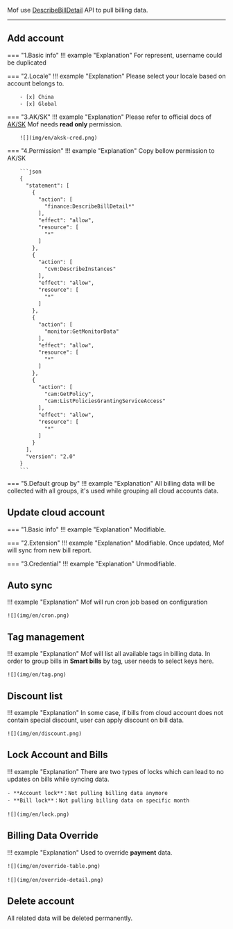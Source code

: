 Mof use [DescribeBillDetail](https://www.tencentcloud.com/document/api/555/30756) API to pull billing data.

---

## Add account
=== "1.Basic info"
    !!! example "Explanation"
        For represent, username could be duplicated

=== "2.Locale"
    !!! example "Explanation"
        Please select your locale based on account belongs to.

        - [x] China
        - [x] Global

=== "3.AK/SK"
    !!! example "Explanation"
        Please refer to official docs of [AK/SK](https://cloud.tencent.com/document/product/598/40488)
        Mof needs **read only** permission.

        ![](img/en/aksk-cred.png)

=== "4.Permission"
    !!! example "Explanation"
        Copy bellow permission to AK/SK

        ```json
        {
          "statement": [
            {
              "action": [
                "finance:DescribeBillDetail*"
              ],
              "effect": "allow",
              "resource": [
                "*"
              ]
            },
            {
              "action": [
                "cvm:DescribeInstances"
              ],
              "effect": "allow",
              "resource": [
                "*"
              ]
            },
            {
              "action": [
                "monitor:GetMonitorData"
              ],
              "effect": "allow",
              "resource": [
                "*"
              ]
            },
            {
              "action": [
                "cam:GetPolicy",
                "cam:ListPoliciesGrantingServiceAccess"
              ],
              "effect": "allow",
              "resource": [
                "*"
              ]
            }
          ],
          "version": "2.0"
        }
        ```

=== "5.Default group by"
    !!! example "Explanation"
        All billing data will be collected with all groups, it's used while grouping all cloud accounts data.

## Update cloud account
=== "1.Basic info"
    !!! example "Explanation"
        Modifiable.

=== "2.Extension"
    !!! example "Explanation"
        Modifiable. Once updated, Mof will sync from new bill report.

=== "3.Credential"
    !!! example "Explanation"
        Unmodifiable.

## Auto sync
!!! example "Explanation"
    Mof will run cron job based on configuration

    ![](img/en/cron.png)

## Tag management
!!! example "Explanation"
    Mof will list all available tags in billing data. In order to group bills in **Smart bills** by tag, user needs to select keys here.

    ![](img/en/tag.png)

## Discount list
!!! example "Explanation"
In some case, if bills from cloud account does not contain special discount, user can apply discount on bill data.

    ![](img/en/discount.png)

## Lock Account and Bills
!!! example "Explanation"
    There are two types of locks which can lead to no updates on bills while syncing data.

    - **Account lock**：Not pulling billing data anymore
    - **Bill lock**：Not pulling billing data on specific month

    ![](img/en/lock.png)

## Billing Data Override
!!! example "Explanation"
    Used to override **payment** data.

    ![](img/en/override-table.png)

    ![](img/en/override-detail.png)

## Delete account
All related data will be deleted permanently.
